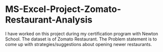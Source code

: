# MS-Excel-Project-Zomato-Restaurant-Analysis
I have worked on this project during my certification program with Newton School. The dataset is of Zomato Restaurant. The Problem statement is to come up with strategies/suggestions about opening newer restaurants.
